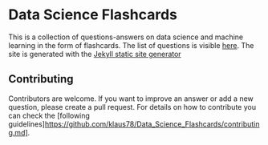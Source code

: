 # Data Science Flashcards
This is a collection of questions-answers on data science and machine learning in the form of flashcards. The list of questions is visible [here](https://klaus78.github.io/Data_Science_Flashcards). The site is generated with the [Jekyll static site generator](https://jekyllrb.com/)

## Contributing
Contributors are welcome. If you want to improve an answer or add a new question, please create a pull request. For details on how to contribute you can check the [following guidelines]https://github.com/klaus78/Data_Science_Flashcards/contributing.md].
